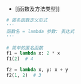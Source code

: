 - [[函数及方法类型]]
```python
# 匿名函数定义形式
'''
函数名 = lambda 参数: 表达式
'''

# 简单的匿名函数
f1 = lambda x: 2 * x 
f1(2)  # 4

f2 = lambda x, y: x + y
f2(1, 2)  # 3
```
